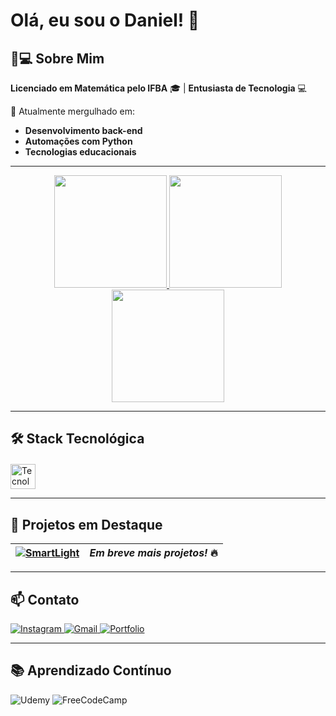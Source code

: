 # Olá, eu sou o Daniel! 👋

## 👨💻 Sobre Mim  
**Licenciado em Matemática pelo IFBA** 🎓 | **Entusiasta de Tecnologia** 💻  

🌱 Atualmente mergulhado em:  
- **Desenvolvimento back-end**  
- **Automações com Python**  
- **Tecnologias educacionais**  


---

<div align="center">
  <a href="https://beacons.ai/SkymerLight">
    <img height="180em" src="https://github-readme-stats.vercel.app/api?username=SkymerLight&theme=dracula&show_icons=true&hide_border=true&include_all_commits=true"/>
    <img height="180em" src="https://github-readme-stats.vercel.app/api/top-langs/?username=SkymerLight&layout=compact&theme=dracula&hide_border=true&langs_count=8"/>
    <img height="180em" src="https://streak-stats.demolab.com?user=SkymerLight&theme=dracula&hide_border=true"/>
  </a>
</div>

---

## 🛠️ Stack Tecnológica  

<div style="display: inline_block; margin-top: 20px">  
  <img src="https://skillicons.dev/icons?i=python,cs,git,github,html,css,javascript,vscode" height="40" alt="Tecnologias"/>  
</div>

---

## 🚀 Projetos em Destaque  

| [![SmartLight](https://github-readme-stats.vercel.app/api/pin/?username=SkymerLight&repo=SmartLight&theme=dracula)](https://github.com/SkymerLight/SmartLight) | *Em breve mais projetos!* 🔥 |
|---|---|

---

## 📫 Contato  

<div> 
  <a href="https://www.instagram.com/danielmeira8" target="_blank">
    <img src="https://img.shields.io/badge/Instagram-E4405F?style=for-the-badge&logo=instagram&logoColor=white" alt="Instagram">
  </a>
  <a href="mailto:daniel.meira.mat@gmail.com" target="_blank">
    <img src="https://img.shields.io/badge/Gmail-D14836?style=for-the-badge&logo=gmail&logoColor=white" alt="Gmail">
  </a>
  <a href="https://beacons.ai/SkymerLight" target="_blank">
    <img src="https://img.shields.io/badge/Portfólio-000000?style=for-the-badge&logo=About.me&logoColor=white" alt="Portfolio">
  </a>
</div>

---

## 📚 Aprendizado Contínuo  
![Udemy](https://img.shields.io/badge/Udemy-EC5252?style=for-the-badge&logo=Udemy&logoColor=white)
![FreeCodeCamp](https://img.shields.io/badge/Freecodecamp-0A0A23?style=for-the-badge&logo=freecodecamp&logoColor=white)
